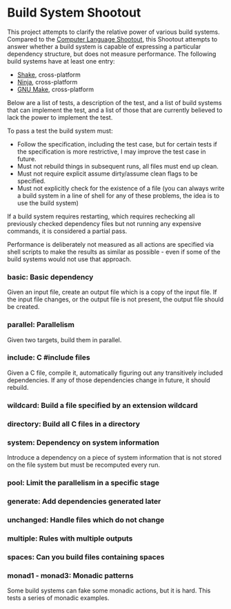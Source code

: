 # Build System Shootout

This project attempts to clarify the relative power of various build systems. Compared to the [Computer Language Shootout](http://benchmarksgame.alioth.debian.org/), this Shootout attempts to answer whether a build system is capable of expressing a particular dependency structure, but does not measure performance. The following build systems have at least one entry:

* [Shake](https://github.com/ndmitchell/shake#readme), cross-platform
* [Ninja](http://martine.github.io/ninja/), cross-platform
* [GNU Make](http://www.gnu.org/software/make/), cross-platform

Below are a list of tests, a description of the test, and a list of build systems that can implement the test, and a list of those that are currently believed to lack the power to implement the test.

To pass a test the build system must:

* Follow the specification, including the test case, but for certain tests if the specification is more restrictive, I may improve the test case in future.
* Must not rebuild things in subsequent runs, all files must end up clean.
* Must not require explicit assume dirty/assume clean flags to be specified.
* Must not explicitly check for the existence of a file (you can always write a build system in a line of shell for any of these problems, the idea is to use the build system) 
 
If a build system requires restarting, which requires rechecking all previously checked dependency files but not running any expensive commands, it is considered a partial pass.

Performance is deliberately not measured as all actions are specified via shell scripts to make the results as similar as possible - even if some of the build systems would not use that approach.

### basic: Basic dependency

Given an input file, create an output file which is a copy of the input file. If the input file changes, or the output file is not present, the output file should be created.

### parallel: Parallelism

Given two targets, build them in parallel.

### include: C #include files

Given a C file, compile it, automatically figuring out any transitively included dependencies. If any of those dependencies change in future, it should rebuild.

### wildcard: Build a file specified by an extension wildcard

### directory: Build all C files in a directory



### system: Dependency on system information

Introduce a dependency on a piece of system information that is not stored on the file system but must be recomputed every run.

### pool: Limit the parallelism in a specific stage

### generate: Add dependencies generated later

### unchanged: Handle files which do not change

### multiple: Rules with multiple outputs 

### spaces: Can you build files containing spaces

### monad1 - monad3: Monadic patterns

Some build systems can fake some monadic actions, but it is hard. This tests a series of monadic examples.
